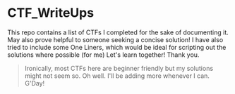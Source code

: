
# CTF_WriteUps

This repo contains a list of CTFs I completed for the sake of documenting it. 
May also prove helpful to someone seeking a concise solution!
I have also tried to include some One Liners, which would be ideal for scripting out the solutions where possible (for me)
Let's learn together! Thank you.


>Ironically, most CTFs here are beginner friendly but my solutions might not seem so. Oh well.
>I'll be adding more whenever I can. G'Day!
